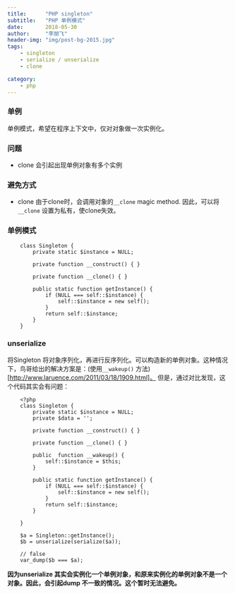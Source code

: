 ```yaml
---
title:      "PHP singleton"
subtitle:   "PHP 单例模式"
date:       2018-05-30
author:     "李朋飞"
header-img: "img/post-bg-2015.jpg"
tags:
    - singleton
    - serialize / unserialize
    - clone

category:
    - php
---
```


### 单例

  单例模式，希望在程序上下文中，仅对对象做一次实例化。

### 问题
  - clone 会引起出现单例对象有多个实例

### 避免方式
  - clone 由于clone时，会调用对象的`__clone` magic method. 因此，可以将`__clone` 设置为私有，使clone失效。

### 单例模式
```
    class Singleton {
        private static $instance = NULL;

        private function __construct() { }

        private function __clone() { }

        public static function getInstance() {
            if (NULL === self::$instance) {
                self::$instance = new self();
            }
            return self::$instance;
        }
    }
```

### unserialize

将Singleton 将对象序列化，再进行反序列化。可以构造新的单例对象。这种情况下，鸟哥给出的解决方案是：(使用`__wakeup()` 方法)[http://www.laruence.com/2011/03/18/1909.html]。
但是，通过对比发现，这个代码其实会有问题：
```
    <?php
    class Singleton {
        private static $instance = NULL;
        private $data = '';

        private function __construct() { }

        private function __clone() { }

        public  function __wakeup() {
            self::$instance = $this;
        }

        public static function getInstance() {
            if (NULL === self::$instance) {
                self::$instance = new self();
            }
            return self::$instance;
        }

    }

    $a = Singleton::getInstance();
    $b = unserialize(serialize($a));
    
    // false
    var_dump($b === $a);
```

**因为unserialize 其实会实例化一个单例对象，和原来实例化的单例对象不是一个对象。因此，会引起dump 不一致的情况。这个暂时无法避免。**

